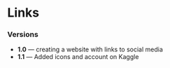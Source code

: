 # Links

### Versions
- **1.0** — creating a website with links to social media
- **1.1** — Added icons and account on Kaggle

